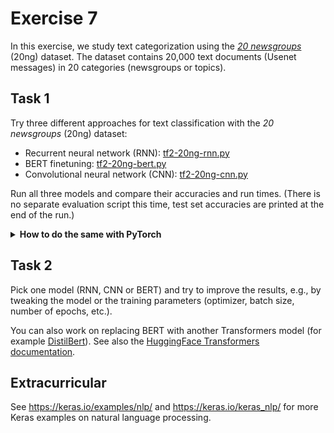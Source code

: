 # Exercise 7

In this exercise, we study text categorization using the [_20
newsgroups_](http://www.cs.cmu.edu/afs/cs.cmu.edu/project/theo-20/www/data/news20.html)
(20ng) dataset. The dataset contains 20,000 text documents (Usenet messages)
in 20 categories (newsgroups or topics). 

## Task 1

Try three different approaches for text classification with the _20 newsgroups_
(20ng) dataset:

- Recurrent neural network (RNN): [tf2-20ng-rnn.py](tf2-20ng-rnn.py)
- BERT finetuning: [tf2-20ng-bert.py](tf2-20ng-bert.py)
- Convolutional neural network (CNN): [tf2-20ng-cnn.py](tf2-20ng-cnn.py)

Run all three models and compare their accuracies and run times. (There is no
separate evaluation script this time, test set accuracies are printed at the end
of the run.)

<details><summary><b>How to do the same with PyTorch</b></summary>

Corresponding PyTorch scripts:

- Recurrent neural network (RNN): [pytorch_20ng_rnn.py](pytorch_20ng_rnn.py)
- BERT finetuning: [pytorch_20ng_bert.py](pytorch_20ng_bert.py)
- Convolutional neural network (CNN): [pytorch_20ng_cnn.py](pytorch_20ng_cnn.py)

</details>


## Task 2

Pick one model (RNN, CNN or BERT) and try to improve the results, e.g., by
tweaking the model or the training parameters (optimizer, batch size, number of
epochs, etc.). 

You can also work on replacing BERT with another Transformers model (for example
[DistilBert](https://huggingface.co/docs/transformers/master/en/model_doc/distilbert)). 
See also the [HuggingFace Transformers documentation](https://huggingface.co/transformers/).

## Extracurricular

See <https://keras.io/examples/nlp/> and <https://keras.io/keras_nlp/>
for more Keras examples on natural language processing.

